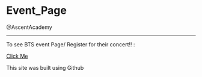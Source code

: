 # Event_Page
@AscentAcademy
<hr>
To see BTS event Page/ Register for their concert!! :


[Click Me](https://suchismita004.github.io/Event_Page/)

This site was built using Github 
